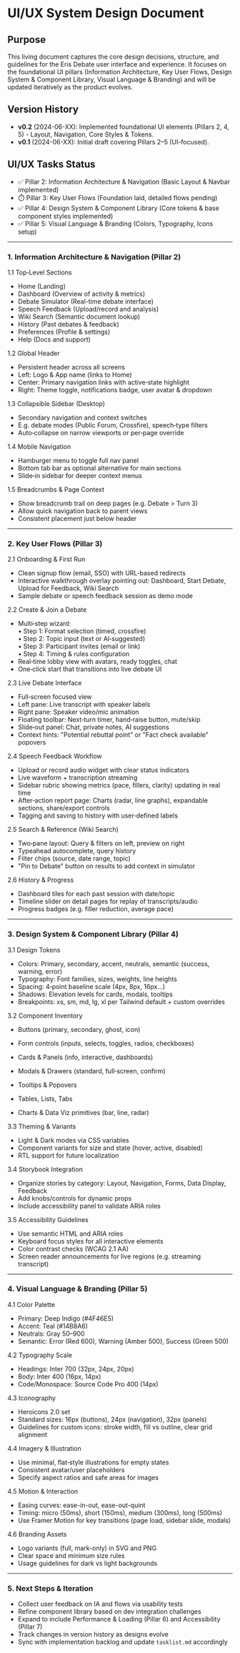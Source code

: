 # UI/UX System Design Document

## Purpose
This living document captures the core design decisions, structure, and guidelines for the Eris Debate user interface and experience. It focuses on the foundational UI pillars (Information Architecture, Key User Flows, Design System & Component Library, Visual Language & Branding) and will be updated iteratively as the product evolves.

## Version History
- **v0.2** (2024-06-XX): Implemented foundational UI elements (Pillars 2, 4, 5) - Layout, Navigation, Core Styles & Tokens.
- **v0.1** (2024-06-XX): Initial draft covering Pillars 2–5 (UI-focused).  

## UI/UX Tasks Status
- ✅ Pillar 2: Information Architecture & Navigation (Basic Layout & Navbar implemented)
- ⏱️ Pillar 3: Key User Flows (Foundation laid, detailed flows pending)
- ✅ Pillar 4: Design System & Component Library (Core tokens & base component styles implemented)
- ✅ Pillar 5: Visual Language & Branding (Colors, Typography, Icons setup)

---

### 1. Information Architecture & Navigation (Pillar 2)
1.1 Top‑Level Sections
- Home (Landing)  
- Dashboard (Overview of activity & metrics)  
- Debate Simulator (Real-time debate interface)  
- Speech Feedback (Upload/record and analysis)  
- Wiki Search (Semantic document lookup)  
- History (Past debates & feedback)  
- Preferences (Profile & settings)  
- Help (Docs and support)

1.2 Global Header
- Persistent header across all screens  
- Left: Logo & App name (links to Home)  
- Center: Primary navigation links with active‑state highlight  
- Right: Theme toggle, notifications badge, user avatar & dropdown

1.3 Collapsible Sidebar (Desktop)
- Secondary navigation and context switches  
- E.g. debate modes (Public Forum, Crossfire), speech‐type filters  
- Auto‑collapse on narrow viewports or per‑page override

1.4 Mobile Navigation
- Hamburger menu to toggle full nav panel  
- Bottom tab bar as optional alternative for main sections  
- Slide‑in sidebar for deeper context menus

1.5 Breadcrumbs & Page Context
- Show breadcrumb trail on deep pages (e.g. Debate > Turn 3)  
- Allow quick navigation back to parent views  
- Consistent placement just below header

---

### 2. Key User Flows (Pillar 3)
2.1 Onboarding & First Run
- Clean signup flow (email, SSO) with URL‑based redirects  
- Interactive walkthrough overlay pointing out: Dashboard, Start Debate, Upload for Feedback, Wiki Search  
- Sample debate or speech feedback session as demo mode

2.2 Create & Join a Debate
- Multi‑step wizard:  
  • Step 1: Format selection (timed, crossfire)  
  • Step 2: Topic input (text or AI‑suggested)  
  • Step 3: Participant invites (email or link)  
  • Step 4: Timing & rules configuration  
- Real‑time lobby view with avatars, ready toggles, chat
- One‑click start that transitions into live debate UI

2.3 Live Debate Interface
- Full‑screen focused view  
- Left pane: Live transcript with speaker labels  
- Right pane: Speaker video/mic animation  
- Floating toolbar: Next‑turn timer, hand‑raise button, mute/skip  
- Slide‑out panel: Chat, private notes, AI suggestions
- Context hints: "Potential rebuttal point" or "Fact check available" popovers

2.4 Speech Feedback Workflow
- Upload or record audio widget with clear status indicators  
- Live waveform + transcription streaming  
- Sidebar rubric showing metrics (pace, fillers, clarity) updating in real time  
- After‑action report page: Charts (radar, line graphs), expandable sections, share/export controls
- Tagging and saving to history with user‑defined labels

2.5 Search & Reference (Wiki Search)
- Two‑pane layout: Query & filters on left, preview on right  
- Typeahead autocomplete, query history  
- Filter chips (source, date range, topic)  
- "Pin to Debate" button on results to add context in simulator

2.6 History & Progress
- Dashboard tiles for each past session with date/topic  
- Timeline slider on detail pages for replay of transcripts/audio  
- Progress badges (e.g. filler reduction, average pace)

---

### 3. Design System & Component Library (Pillar 4)
3.1 Design Tokens
- Colors: Primary, secondary, accent, neutrals, semantic (success, warning, error)  
- Typography: Font families, sizes, weights, line heights  
- Spacing: 4‑point baseline scale (4px, 8px, 16px…)  
- Shadows: Elevation levels for cards, modals, tooltips  
- Breakpoints: xs, sm, md, lg, xl per Tailwind default + custom overrides

3.2 Component Inventory
- Buttons (primary, secondary, ghost, icon)  
- Form controls (inputs, selects, toggles, radios, checkboxes)  
- Cards & Panels (info, interactive, dashboards)  
- Modals & Drawers (standard, full‑screen, confirm)  
- Tooltips & Popovers  
- Tables, Lists, Tabs
  
- Charts & Data Viz primitives (bar, line, radar)

3.3 Theming & Variants
- Light & Dark modes via CSS variables  
- Component variants for size and state (hover, active, disabled)  
- RTL support for future localization

3.4 Storybook Integration
- Organize stories by category: Layout, Navigation, Forms, Data Display, Feedback  
- Add knobs/controls for dynamic props  
- Include accessibility panel to validate ARIA roles

3.5 Accessibility Guidelines
- Use semantic HTML and ARIA roles  
- Keyboard focus styles for all interactive elements  
- Color contrast checks (WCAG 2.1 AA)  
- Screen reader announcements for live regions (e.g. streaming transcript)

---

### 4. Visual Language & Branding (Pillar 5)
4.1 Color Palette
- Primary: Deep Indigo (#4F46E5)  
- Accent: Teal (#14B8A6)  
- Neutrals: Gray 50–900  
- Semantic: Error (Red 600), Warning (Amber 500), Success (Green 500)

4.2 Typography Scale
- Headings: Inter 700 (32px, 24px, 20px)  
- Body: Inter 400 (16px, 14px)  
- Code/Monospace: Source Code Pro 400 (14px)

4.3 Iconography
- Heroicons 2.0 set  
- Standard sizes: 16px (buttons), 24px (navigation), 32px (panels)  
- Guidelines for custom icons: stroke width, fill vs outline, clear grid alignment

4.4 Imagery & Illustration
- Use minimal, flat‑style illustrations for empty states  
- Consistent avatar/user placeholders  
- Specify aspect ratios and safe areas for images

4.5 Motion & Interaction
- Easing curves: ease-in-out, ease-out-quint  
- Timing: micro (50ms), short (150ms), medium (300ms), long (500ms)  
- Use Framer Motion for key transitions (page load, sidebar slide, modals)

4.6 Branding Assets
- Logo variants (full, mark-only) in SVG and PNG  
- Clear space and minimum size rules  
- Usage guidelines for dark vs light backgrounds

---

### 5. Next Steps & Iteration
- Collect user feedback on IA and flows via usability tests  
- Refine component library based on dev integration challenges  
- Expand to include Performance & Loading (Pillar 6) and Accessibility (Pillar 7)  
- Track changes in version history as designs evolve  
- Sync with implementation backlog and update `tasklist.md` accordingly  